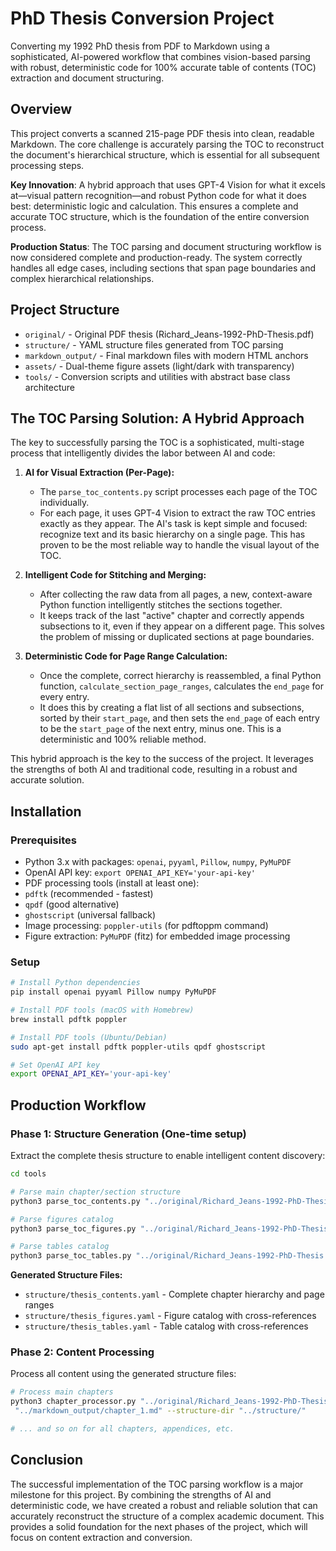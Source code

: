 # PhD Thesis Conversion Project

Converting my 1992 PhD thesis from PDF to Markdown using a sophisticated, AI-powered workflow that combines vision-based parsing with robust, deterministic code for 100% accurate table of contents (TOC) extraction and document structuring.

## Overview

This project converts a scanned 215-page PDF thesis into clean, readable Markdown. The core challenge is accurately parsing the TOC to reconstruct the document's hierarchical structure, which is essential for all subsequent processing steps.

**Key Innovation**: A hybrid approach that uses GPT-4 Vision for what it excels at—visual pattern recognition—and robust Python code for what it does best: deterministic logic and calculation. This ensures a complete and accurate TOC structure, which is the foundation of the entire conversion process.

**Production Status**: The TOC parsing and document structuring workflow is now considered complete and production-ready. The system correctly handles all edge cases, including sections that span page boundaries and complex hierarchical relationships.

## Project Structure

- `original/` - Original PDF thesis (Richard_Jeans-1992-PhD-Thesis.pdf)
- `structure/` - YAML structure files generated from TOC parsing
- `markdown_output/` - Final markdown files with modern HTML anchors
 - `assets/` - Dual-theme figure assets (light/dark with transparency)
- `tools/` - Conversion scripts and utilities with abstract base class architecture

## The TOC Parsing Solution: A Hybrid Approach

The key to successfully parsing the TOC is a sophisticated, multi-stage process that intelligently divides the labor between AI and code:

1.  **AI for Visual Extraction (Per-Page):**
    *   The `parse_toc_contents.py` script processes each page of the TOC individually.
    *   For each page, it uses GPT-4 Vision to extract the raw TOC entries exactly as they appear. The AI's task is kept simple and focused: recognize text and its basic hierarchy on a single page. This has proven to be the most reliable way to handle the visual layout of the TOC.

2.  **Intelligent Code for Stitching and Merging:**
    *   After collecting the raw data from all pages, a new, context-aware Python function intelligently stitches the sections together.
    *   It keeps track of the last "active" chapter and correctly appends subsections to it, even if they appear on a different page. This solves the problem of missing or duplicated sections at page boundaries.

3.  **Deterministic Code for Page Range Calculation:**
    *   Once the complete, correct hierarchy is reassembled, a final Python function, `calculate_section_page_ranges`, calculates the `end_page` for every entry.
    *   It does this by creating a flat list of all sections and subsections, sorted by their `start_page`, and then sets the `end_page` of each entry to be the `start_page` of the next entry, minus one. This is a deterministic and 100% reliable method.

This hybrid approach is the key to the success of the project. It leverages the strengths of both AI and traditional code, resulting in a robust and accurate solution.

## Installation

### Prerequisites
- Python 3.x with packages: `openai`, `pyyaml`, `Pillow`, `numpy`, `PyMuPDF`
- OpenAI API key: `export OPENAI_API_KEY='your-api-key'`
- PDF processing tools (install at least one):
 - `pdftk` (recommended - fastest)
 - `qpdf` (good alternative)
 - `ghostscript` (universal fallback)
- Image processing: `poppler-utils` (for pdftoppm command)
- Figure extraction: `PyMuPDF` (fitz) for embedded image processing

### Setup
```bash
# Install Python dependencies
pip install openai pyyaml Pillow numpy PyMuPDF

# Install PDF tools (macOS with Homebrew)
brew install pdftk poppler

# Install PDF tools (Ubuntu/Debian)
sudo apt-get install pdftk poppler-utils qpdf ghostscript

# Set OpenAI API key
export OPENAI_API_KEY='your-api-key'
```

## Production Workflow 

### Phase 1: Structure Generation (One-time setup)

Extract the complete thesis structure to enable intelligent content discovery:

```bash
cd tools

# Parse main chapter/section structure
python3 parse_toc_contents.py "../original/Richard_Jeans-1992-PhD-Thesis.pdf" 9 12 "../structure/"

# Parse figures catalog
python3 parse_toc_figures.py "../original/Richard_Jeans-1992-PhD-Thesis.pdf" 13 15 "../structure/"

# Parse tables catalog
python3 parse_toc_tables.py "../original/Richard_Jeans-1992-PhD-Thesis.pdf" 17 17 "../structure/"
```

**Generated Structure Files:**
- `structure/thesis_contents.yaml` - Complete chapter hierarchy and page ranges
- `structure/thesis_figures.yaml` - Figure catalog with cross-references
- `structure/thesis_tables.yaml` - Table catalog with cross-references

### Phase 2: Content Processing

Process all content using the generated structure files:

```bash
# Process main chapters
python3 chapter_processor.py "../original/Richard_Jeans-1992-PhD-Thesis.pdf" "Chapter 1" \
 "../markdown_output/chapter_1.md" --structure-dir "../structure/"

# ... and so on for all chapters, appendices, etc.
```

## Conclusion

The successful implementation of the TOC parsing workflow is a major milestone for this project. By combining the strengths of AI and deterministic code, we have created a robust and reliable solution that can accurately reconstruct the structure of a complex academic document. This provides a solid foundation for the next phases of the project, which will focus on content extraction and conversion.

